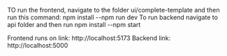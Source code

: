 TO run the frontend, navigate to the folder ui/complete-template and then run this command: npm install
--npm run dev
To run backend navigate to api folder and then run npm install
--npm start

Frontend runs on link: http://localhost:5173
Backend link: http://localhost:5000
